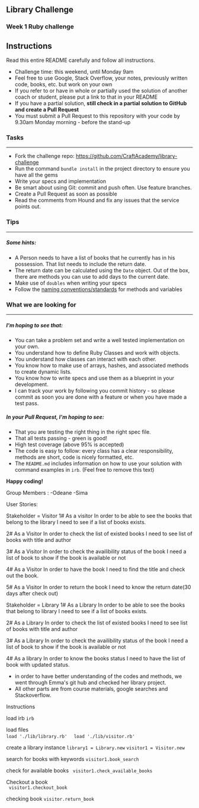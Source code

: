 ## Library Challenge
### Week 1 Ruby challenge

Instructions
-------
Read this entire README carefully and follow all instructions.

* Challenge time: this weekend, until Monday 9am
* Feel free to use Google, Stack Overflow, your notes, previously written code, books, etc. but work on your own
* If you refer to or have in whole or partially used the solution of another coach or student, please put a link to that in your README
* If you have a partial solution, **still check in a partial solution to GitHub and create a Pull Request**
* You must submit a Pull Request to this repository with your code by 9.30am Monday morning - before the stand-up


### Tasks
----

* Fork the challenge repo: https://github.com/CraftAcademy/library-challenge
* Run the command `bundle install` in the project directory to ensure you have all the gems
* Write your specs and implementation
* Be smart about using Git: commit and push often. Use feature branches.
* Create a Pull Request as soon as possible
* Read the comments from Hound and fix any issues that the service points out.

### Tips
----

##### Some hints:
  * A Person needs to have a list of books that he currently has in his possession. That list needs to include the return date.
  * The return date can be calculated using the `Date` object. Out of the box, there are methods you can use to add days to the current date.
  * Make use of `doubles` when writing your specs
  * Follow the [naming conventions/standards](https://craftacademy.gitbooks.io/coding-as-a-craft/content/extras/naming_standards.html) for methods and variables

### What we are looking for
----
##### I'm hoping to see that:
* You can take a problem set and write a well tested implementation on your own.
* You understand how to define Ruby Classes and work with objects.
* You understand how classes can interact with each other.
* You know how to make use of arrays, hashes, and associated methods to create dynamic lists.
* You know how to write specs and use them as a blueprint in your development.
* I can track your work by following you commit history - so please commit as soon you are done with a feature or when you have made a test pass.

##### In your Pull Request, I'm hoping to see:
* That you are testing the right thing in the right spec file.
* That all tests passing - green is good!
* High test coverage (above 95% is accepted)
* The code is easy to follow: every class has a clear responsibility, methods are short, code is nicely formatted, etc.
* The `README.md` includes information on how to use your solution with command examples in `irb`. (Feel free to remove this text)


**Happy coding!**

Group Members : 
-Odeane 
-Sima 

User Stories:

Stakeholder = Visitor
1# 
As a visitor
In order to be able to see the books that belong to the library
I need to see if a list of books exists.

2# 
As a Visitor 
In order to check the list of existed books I need to see list of books with title and author

3# 
As a Visitor 
In order to check the availibility status of the book I need a list of book to show if the book is available or not

4# 
As a Visitor 
In order to have the book I need to find the title and check out the book.

5# 
As a Visitor
 In order to return the book I need to know the return date(30 days after check out)

Stakeholder = Library 
1#
As a Library
In order to be able to see the books that belong to library
I need to see if a list of books exists.

2#
 As a Library 
 In order to check the list of existed books I need to see list of books with title and author

3#
 As a Library 
 In order to check the availibility status of the book I need a list of book to show if the book is available or not

4# 
As a library 
In order to know the books status I need to have the list of book with updated status.
* in order to have better understanding of the codes and methods, we went through Emma's git hub and checked her library project.
* All other parts are from course materials, google searches and Stackoverflow.

Instructions

load irb
  ```irb```

load files  
  ```load './lib/library.rb' ```
 ``` load './lib/visitor.rb'```

create a library instance
```library1 = Library.new```
```visitor1 = Visitor.new ```

search for books with keywords
```visitor1.book_search```

check for available books
   ``` visitor1.check_available_books```


Checkout a book  
 ``` visitor1.checkout_book```

checking book
```visitor.return_book```

